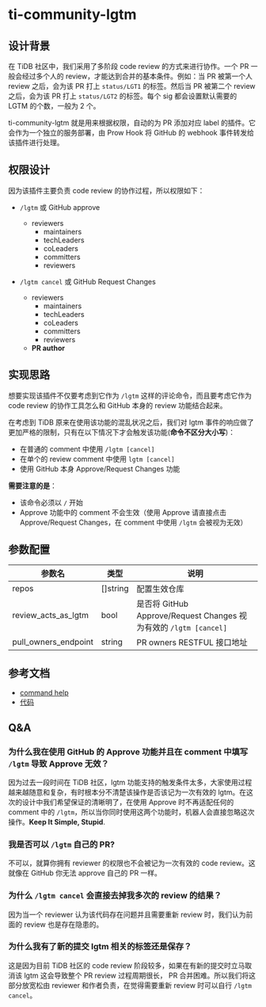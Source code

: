 # ti-community-lgtm

## 设计背景

在 TiDB 社区中，我们采用了多阶段 code review 的方式来进行协作。一个 PR 一般会经过多个人的 review，才能达到合并的基本条件。例如：当 PR 被第一个人 review 之后，会为该 PR 打上 `status/LGT1` 的标签。然后当 PR 被第二个 review 之后，会为该 PR 打上 `status/LGT2` 的标签。每个 sig 都会设置默认需要的 LGTM 的个数，一般为 2 个。

ti-community-lgtm 就是用来根据权限，自动的为 PR 添加对应 label 的插件。它会作为一个独立的服务部署，由 Prow Hook 将 GitHub 的 webhook 事件转发给该插件进行处理。

## 权限设计

因为该插件主要负责 code review 的协作过程，所以权限如下：

- `/lgtm` 或 GitHub approve
  - reviewers
    - maintainers
    - techLeaders
    - coLeaders
    - committers
    - reviewers

- `/lgtm cancel` 或 GitHub Request Changes
  - reviewers
    - maintainers
    - techLeaders
    - coLeaders
    - committers
    - reviewers
  - **PR author**


## 实现思路

想要实现该插件不仅要考虑到它作为 `/lgtm` 这样的评论命令，而且要考虑它作为 code review 的协作工具怎么和 GitHub 本身的 review 功能结合起来。

在考虑到 TiDB 原来在使用该功能的混乱状况之后，我们对 lgtm 事件的响应做了更加严格的限制，只有在以下情况下才会触发该功能(**命令不区分大小写**)：

- 在普通的 comment 中使用 `/lgtm [cancel]`
- 在单个的 review comment 中使用 `lgtm [cancel]`
- 使用 GitHub 本身 Approve/Request Changes 功能

**需要注意的是**：

- 该命令必须以 `/` 开始
- Approve 功能中的 comment 不会生效（使用 Approve 请直接点击 Approve/Request Changes，在 comment 中使用 `/lgtm` 会被视为无效）

## 参数配置

| 参数名               | 类型     | 说明                                                              |
| -------------------- | -------- | ----------------------------------------------------------------- |
| repos                | []string | 配置生效仓库                                                      |
| review_acts_as_lgtm  | bool     | 是否将 GitHub Approve/Request Changes 视为有效的 `/lgtm [cancel]` |
| pull_owners_endpoint | string   | PR owners RESTFUL 接口地址                                        |

## 参考文档

- [command help](https://prow.tidb.io/command-help#lgtm)
- [代码](https://github.com/tidb-community-bots/ti-community-prow/tree/master/internal/pkg/externalplugins/lgtm)

## Q&A

### 为什么我在使用 GitHub 的 Approve 功能并且在 comment 中填写 `/lgtm` 导致 Approve 无效？

因为过去一段时间在 TiDB 社区，lgtm 功能支持的触发条件太多，大家使用过程越来越随意和复杂，有时根本分不清楚该操作是否该记为一次有效的 lgtm。在这次的设计中我们希望保证的清晰明了，在使用 Approve 时不再适配任何的 comment 中的 `/lgtm`，所以当你同时使用这两个功能时，机器人会直接忽略这次操作。**Keep It Simple, Stupid**.

### 我是否可以 `/lgtm` 自己的 PR?

不可以，就算你拥有 reviewer 的权限也不会被记为一次有效的 code review。这就像在 GitHub 你无法 approve 自己的 PR 一样。

### 为什么 `/lgtm cancel` 会直接去掉我多次的 review 的结果？

因为当一个 reviewer 认为该代码存在问题并且需要重新 review 时，我们认为前面的 review 也是存在隐患的。

### 为什么我有了新的提交 lgtm 相关的标签还是保存？

这是因为目前 TiDB 社区的 code review 阶段较多，如果在有新的提交时立马取消该 lgtm 这会导致整个 PR review 过程周期很长， PR 合并困难。所以我们将这部分放宽松由 reviewer 和作者负责，在觉得需要重新 review 时可以自行 `/lgtm cancel`。

